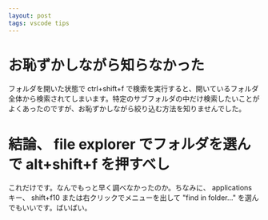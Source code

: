 ```yaml
---
layout: post
tags: vscode tips
---
```


# お恥ずかしながら知らなかった

フォルダを開いた状態で ctrl+shift+f で検索を実行すると、開いているフォルダ全体から検索されてしまいます。特定のサブフォルダの中だけ検索したいことがよくあったのですが、お恥ずかしながら絞り込む方法を知りませんでした。

# 結論、 file explorer でフォルダを選んで alt+shift+f を押すべし

これだけです。なんでもっと早く調べなかったのか。ちなみに、 applications キー、 shift+f10 または右クリックでメニューを出して "find in folder..." を選んでもいいです。ばいばい。
